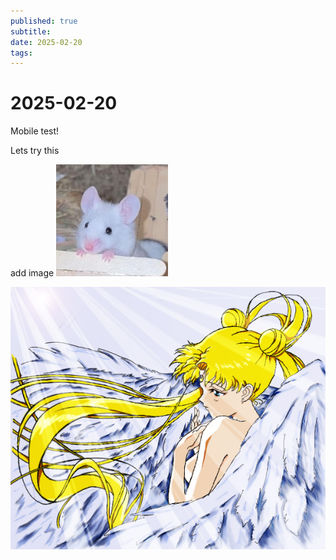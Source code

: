 ```yaml
---
published: true
subtitle: 
date: 2025-02-20
tags: 
---
```


# 2025-02-20

Mobile test!

Lets try this

add image
![test](/images/mouse.jpg)

![test2](/images/girl.jpg)